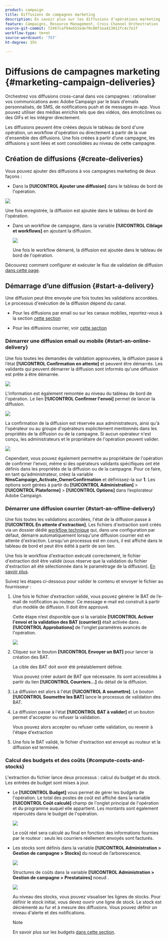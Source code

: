 ```yaml
---
product: campaign
title: Diffusions de campagnes marketing
description: En savoir plus sur les diffusions d'opérations marketing
feature: Campaigns, Resource Management, Cross Channel Orchestration
source-git-commit: 72467caf94e652ede70c00f1ea413012fc4c7e1f
workflow-type: tm+mt
source-wordcount: '757'
ht-degree: 35%

---
```


# Diffusions de campagnes marketing {#marketing-campaign-deliveries}

Orchestrez vos diffusions cross-canal dans vos campagnes : rationaliser vos communications avec Adobe Campaign par le biais d&#39;emails personnalisés, de SMS, de notifications push et de messages in-app. Vous pouvez utiliser des médias enrichis tels que des vidéos, des émoticônes ou des GIFs et les intégrer directement.

Les diffusions peuvent être créées depuis le tableau de bord d&#39;une opération, un workflow d&#39;opération ou directement à partir de la vue d&#39;ensemble des diffusions. Une fois créées à partir d’une campagne, les diffusions y sont liées et sont consolidées au niveau de cette campagne.

## Création de diffusions {#create-deliveries}

Vous pouvez ajouter des diffusions à vos campagnes marketing de deux façons :

* Dans la **[!UICONTROL Ajouter une diffusion]** dans le tableau de bord de l&#39;opération.

![](assets/campaign_op_add_delivery.png)

Une fois enregistrée, la diffusion est ajoutée dans le tableau de bord de l&#39;opération.

* Dans un workflow de campagne, dans la variable **[!UICONTROL Ciblage et workflows]** en ajoutant la diffusion.

   ![](assets/campaign-wf-delivery.png)

   Une fois le workflow démarré, la diffusion est ajoutée dans le tableau de bord de l&#39;opération.

Découvrez comment configurer et exécuter le flux de validation de diffusion [dans cette page](marketing-campaign-approval.md).

## Démarrage dʼune diffusion {#start-a-delivery}

Une diffusion peut être envoyée une fois toutes les validations accordées. Le processus d&#39;exécution de la diffusion dépend du canal.

* Pour les diffusions par email ou sur les canaux mobiles, reportez-vous à la section [cette section](#start-an-online-delivery)

* Pour les diffusions courrier, voir [cette section](#start-an-offline-delivery)

### Démarrer une diffusion email ou mobile {#start-an-online-delivery}

Une fois toutes les demandes de validation approuvées, la diffusion passe à l’état **[!UICONTROL Confirmation en attente]** et peuvent être démarrés. Les validants qui peuvent démarrer la diffusion sont informés qu&#39;une diffusion est prête à être démarrée.

![](assets/confirm-delivery.png)

L&#39;information est également remontée au niveau du tableau de bord de l&#39;opération. Le lien **[!UICONTROL Confirmer l&#39;envoi]** permet de lancer la diffusion.

![](assets/confirm-delivery-from-dashboard.png)

La confirmation de la diffusion est réservée aux administrateurs, ainsi qu&#39;à l&#39;opérateur ou au groupe d&#39;opérateurs explicitement mentionnés dans les propriétés de la diffusion ou de la campagne. Si aucun opérateur n&#39;est conçu, les administrateurs et le propriétaire de l&#39;opération peuvent valider.

![](assets/select-delivery-reviewers.png)

Cependant, vous pouvez également permettre au propriétaire de l&#39;opération de confirmer l&#39;envoi, même si des opérateurs validants spécifiques ont été définis dans les propriétés de la diffusion ou de la campagne. Pour ce faire, en tant qu’administrateur, créez la variable **NmsCampaign_Activate_OwnerConfirmation** et définissez-la sur **1**. Les options sont gérées à partir du **[!UICONTROL Administration]** > **[!UICONTROL Plateforme]** > **[!UICONTROL Options]** dans l’explorateur Adobe Campaign.


### Démarrer une diffusion courrier {#start-an-offline-delivery}

Une fois toutes les validations accordées, l&#39;état de la diffusion passe à **[!UICONTROL En attente d&#39;extraction]**. Les fichiers d&#39;extraction sont créés via un dossier dédié [workflow technique](../workflow/technical-workflows.md) qui, dans une configuration par défaut, démarre automatiquement lorsqu&#39;une diffusion courrier est en attente d&#39;extraction. Lorsqu&#39;un processus est en cours, il est affiché dans le tableau de bord et peut être édité à partir de son lien.

Une fois le workflow d&#39;extraction exécuté correctement, le fichier d&#39;extraction doit être validé (sous réserve que la validation du fichier d&#39;extraction ait été sélectionnée dans le paramétrage de la diffusion). [En savoir plus](marketing-campaign-approval.md#approving-an-extraction-file).

Suivez les étapes ci-dessous pour valider le contenu et envoyer le fichier au fournisseur :

1. Une fois le fichier d’extraction validé, vous pouvez générer le BAT de l’e-mail de notification au routeur. Ce message e-mail est construit à partir d’un modèle de diffusion. Il doit être approuvé.

   Cette étape n’est disponible que si la variable **[!UICONTROL Activer l&#39;envoi et la validation des BAT (courrier)]** était activée dans . **[!UICONTROL Approbations]** de l&#39;onglet paramètres avancés de l&#39;opération.

   ![](assets/enable-proof-validation.png)

1. Cliquez sur le bouton **[!UICONTROL Envoyer un BAT]** pour lancer la création des BAT.

   La cible des BAT doit avoir été préalablement définie.

   Vous pouvez créer autant de BAT que nécessaire. Ils sont accessibles à partir du lien **[!UICONTROL Courriers...]** du détail de la diffusion.

1. La diffusion est alors à l&#39;état **[!UICONTROL A soumettre]**. Le bouton **[!UICONTROL Soumettre les BAT]** lance le processus de validation des BAT.

1. La diffusion passe à l&#39;état **[!UICONTROL BAT à valider]** et un bouton permet d&#39;accepter ou refuser la validation.

   Vous pouvez alors accepter ou refuser cette validation, ou revenir à l&#39;étape d&#39;extraction

1. Une fois le BAT validé, le fichier d&#39;extraction est envoyé au routeur et la diffusion est terminée.

### Calcul des budgets et des coûts {#compute-costs-and-stocks}

L&#39;extraction du fichier lance deux processus : calcul du budget et du stock. Les entrées de budget sont mises à jour.

* Le **[!UICONTROL Budget]** vous permet de gérer les budgets de l&#39;opération. Le total des postes de coût est affiché dans la variable **[!UICONTROL Coût calculé]** champ de l&#39;onglet principal de l&#39;opération et du programme auquel elle appartient. Les montants sont également répercutés dans le budget de l&#39;opération.

   ![](assets/campaign-budget-tab.png)

   Le coût réel sera calculé au final en fonction des informations fournies par le routeur : seuls les courriers réellement envoyés sont facturés.

* Les stocks sont définis dans la variable **[!UICONTROL Administration > Gestion de campagne > Stocks]** du noeud de l’arborescence.

   ![](assets/campaign-stocks.png)

   Structures de coûts dans la variable **[!UICONTROL Administration > Gestion de campagne > Prestataires]** noeud .

   ![](assets/campaign-service-providers.png)

   Au niveau des stocks, vous pouvez visualiser les lignes de stocks. Pour définir le stock initial, vous devez ouvrir une ligne de stock. Le stock est décrémenté au fur et à mesure des diffusions. Vous pouvez définir un niveau d&#39;alerte et des notifications.


   >[!NOTE]
   >
   >En savoir plus sur les budgets [dans cette section](providers--stocks-and-budgets.md).
